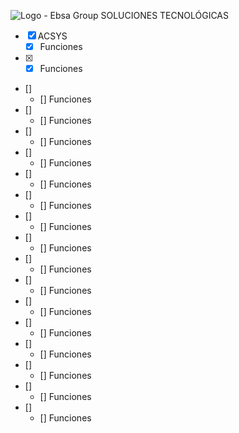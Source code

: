 
![Logo - Ebsa Group](https://ebsagroup.com.py/assets/images/contenido/header/logo_ebsa_30.png) SOLUCIONES TECNOLÓGICAS




- [x] ACSYS
	- [x] Funciones
- [x] 
    - [x] Funciones
- []
    - [] Funciones
- []
    - [] Funciones
- []
    - [] Funciones
- []
    - [] Funciones
- []
    - [] Funciones
- []
    - [] Funciones
- []
    - [] Funciones
- []
    - [] Funciones
- []
    - [] Funciones
- []
    - [] Funciones
- []
    - [] Funciones
- []
    - [] Funciones
- []
    - [] Funciones
- []
    - [] Funciones
- []
    - [] Funciones
- []
    - [] Funciones
